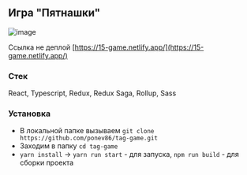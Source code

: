 ## Игра "Пятнашки"

![image](image.png)

Ccылка не деплой [https://15-game.netlify.app/](https://15-game.netlify.app/)

### Стек

React, Typescript, Redux, Redux Saga, Rollup, Sass

### Установка

- В локальной папке вызываем `git clone https://github.com/ponev86/tag-game.git`
- Заходим в папку `cd tag-game`
- `yarn install` -> `yarn run start` - для запуска, `npm run build` - для сборки проекта
